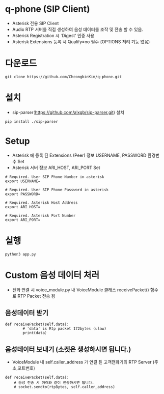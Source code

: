 # q-phone (SIP Client)
- Asterisk 전용 SIP Client
- Audio RTP 서버를 직접 생성하여 음성 데이터를 조작 및 전송 할 수 있음.
- Asterisk Registration 시 'Digest' 인증 사용
- Asterisk Extensions 등록 시 Qualify=no 필수 (OPTIONS 처리 기능 없음)

# 다운로드
```
git clone https://github.com/CheongbinKim/q-phone.git
```

# 설치
- sip-parser(https://github.com/alxgb/sip-parser.git) 설치
```
pip install ./sip-parser
```

# Setup
- Asterisk 에 등록 된 Extensions (Peer) 정보 USERNAME, PASSWORD 환경변수 Set
- Asterisk 서버 정보 ARI_HOST, ARI_PORT Set
```
# Required. User SIP Phone Number in asterisk
export USERNAME=

# Required. User SIP Phone Password in asterisk
export PASSWORD=

# Required. Asterisk Host Address
export ARI_HOST=

# Required. Asterisk Port Number
export ARI_PORT=
```

# 실행
```
python3 app.py
```

# Custom 음성 데이터 처러
- 전화 연결 시 voice_module.py 내 VoiceModule 클래스 receivePacket() 함수로 RTP Packet 전송 됨
## 음성데이터 받기
```
def receivePacket(self,data):
        # 'data' is Rtp packet 172bytes (ulaw)
        print(data)
```

## 음성데이터 보내기 (소켓은 생성하시면 됩니다.) 
- VoiceModule 내 self.caller_address 가 연결 된 고객전화기의 RTP Server (주소,포트번호)
```
def receivePacket(self,data):
    # 음성 전송 시 아래와 같이 전송하시면 됩니다.
    # socket.sendto(rtpBytes, self.caller_address)
```

